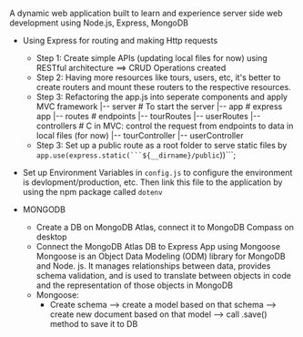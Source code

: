A dynamic web application built to learn and experience server side web development using Node.js, Express, MongoDB

- Using Express for routing and making Http requests
    - Step 1: Create simple APIs (updating local files for now) using RESTful architecture ==> CRUD Operations created
    - Step 2: Having more resources like tours, users, etc, it's better to create routers and mount these routers to the respective resources.
    - Step 3: Refactoring the app.js into seperate components and apply MVC framework
      |-- server                  # To start the server
      |-- app                     # express app
      |-- routes                  # endpoints
          |-- tourRoutes
          |-- userRoutes
      |-- controllers             # C in MVC: control the request from endpoints to data in local files (for now)
          |-- tourController
          |-- userController
    - Step 3: Set up a public route as a root folder to serve static files by `app.use(express.static(```${__dirname}/public`))```;

- Set up Environment Variables in `config.js` to configure the environment is devlopment/production, etc. Then link this file to the application by using the npm package called `dotenv`

- MONGODB
    - Create a DB on MongoDB Atlas, connect it to MongoDB Compass on desktop
    - Connect the MongoDB Atlas DB to Express App using Mongoose
        Mongoose is an Object Data Modeling (ODM) library for MongoDB and Node. js. It manages relationships between data, provides schema validation, and is used to translate between objects in code and the representation of those objects in MongoDB
    - Mongoose:
        - Create schema --> create a model based on that schema --> create new document based on that model --> call .save() method to save it to DB